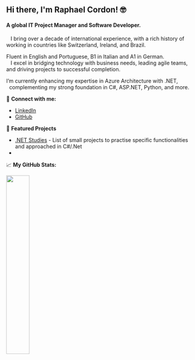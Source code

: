 ## Hi there, I'm Raphael Cordon! 🤓

#### A global IT Project Manager and Software Developer.<br>
&nbsp;&nbsp; I bring over a decade of international experience, with a rich history of working in countries like Switzerland, Ireland, and Brazil.<br> 

Fluent in English and Portuguese, B1 in Italian and A1 in German.<br>
&nbsp;&nbsp; I excel in bridging technology with business needs, leading agile teams, and driving projects to successful completion. 

I’m currently enhancing my expertise in Azure Architecture with .NET,<br>
&nbsp; complementing my strong foundation in C#, ASP.NET, Python, and more.

🔗 **Connect with me:**  
  - [LinkedIn](https://linkedin.com/in/raphael-cordon)  
  - [GitHub](https://github.com/raphaelcordon)

🌟 **Featured Projects**

- [.NET Studies](https://github.com/stars/raphaelcordon/lists/net-studies) - List of small projects to practise specific functionalities and approached in C#/.Net
- 

📈 **My GitHub Stats:**

<div>
  <a href="https://github.com/raphaelcordon">
    <img width=35% src="https://github-readme-stats.vercel.app/api/top-langs/?username=raphaelcordon&theme=github_dark">
  </a>
</div>
